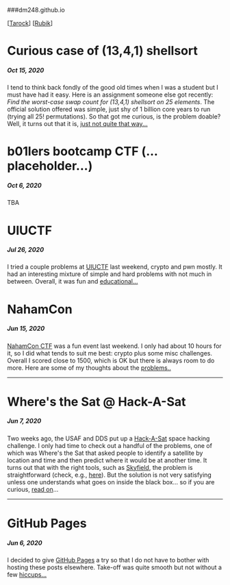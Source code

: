 ###dm248.github.io

   [[Tarock](https://gentle-citadel-87130.herokuapp.com)]  [[Rubik](https://github.com/dm248/rubik)]

### 

# Curious case of (13,4,1) shellsort

##### Oct 15, 2020

I tend to think back fondly of the good old times when I was a student but I must have had it easy. 
Here is an assignment someone else got recently: *Find the worst-case swap count for (13,4,1) shellsort
on 25 elements*. The official solution offered was simple, just shy of 1 billion core years to run
(trying all 25! permutations). So that got me curious, is the problem doable?
Well, it turns out that it is,
[just not quite that way...](/posts/20201015_shellsort.md)


# b01lers bootcamp CTF (... placeholder...)

##### Oct 6, 2020

TBA


# UIUCTF

##### Jul 26, 2020

I tried a couple problems at [UIUCTF](https://ctftime.org/event/1075) last weekend, crypto and pwn
mostly. It had an interesting mixture of simple and hard problems with not much in between. Overall,
it was fun and [educational...](/posts/20200726_UIUCTF.md)


# NahamCon 

##### Jun 15, 2020

[NahamCon CTF](https://ctftime.org/event/1067) was a fun event last weekend.
I only had about 10 hours for it, so I did what tends to suit me best: crypto plus some misc challenges.
Overall I scored close to 1500, which is OK but there is always room to do more.
Here are some of my thoughts about the [problems..](/posts/20200615_NahamCon.md)

---

# Where's the Sat @ Hack-A-Sat

##### Jun 7, 2020

Two weeks ago, the USAF and DDS put up a [Hack-A-Sat](https://www.hackasat.com/) space hacking challenge.
I only had time to check out a handful of the problems, one of which was Where's the Sat that asked people
to identify a satellite by location and time and then predict where it would be at another time. It turns out
that with the
right tools, such as [Skyfield](https://rhodesmill.org/skyfield/), the problem is straightforward 
(check, e.g., [here](https://medium.com/@pdelteil/wheres-the-sat-hack-a-sat-writeup-9a523634963b)). 
But the solution is not very satisfying unless one understands what goes on inside the black box... 
so if you are curious, [read on](/posts/20200607_Wheres_the_Sat.md)...

---

# GitHub Pages

##### Jun 6, 2020

I decided to give [GitHub Pages](https://pages.github.com/)
a try so that I do not have to bother with hosting these posts elsewhere.
Take-off was quite smooth but not without a few [hiccups...](posts/20200606_GitHub_Pages.md)
